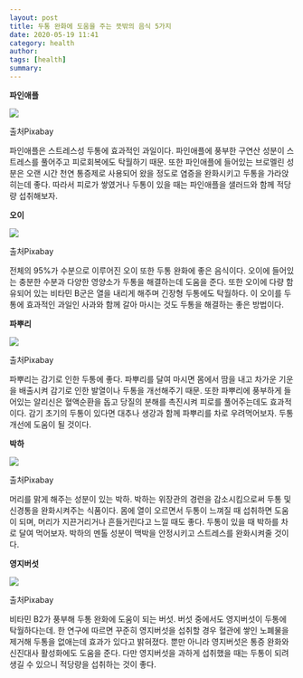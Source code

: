 ```yaml
---
layout: post
title: 두통 완화에 도움을 주는 뜻밖의 음식 5가지
date: 2020-05-19 11:41
category: health
author: 
tags: [health]
summary: 
---
```



**파인애플**

![](https://img1.daumcdn.net/thumb/R720x0/?fname=https%3A%2F%2Ft1.daumcdn.net%2Fliveboard%2Finterstella-story%2Fe3f35ec72b7d4ade960aa3bf413fb3cd.JPG)

출처Pixabay

파인애플은 스트레스성 두통에 효과적인 과일이다. 파인애플에 풍부한 구연산 성분이 스트레스를 풀어주고 피로회복에도 탁월하기 때문. 또한 파인애플에 들어있는 브로멜린 성분은 오랜 시간 천연 통증제로 사용되어 왔을 정도로 염증을 완화시키고 두통을 가라앉히는데 좋다. 따라서 피로가 쌓였거나 두통이 있을 때는 파인애플을 샐러드와 함께 적당량 섭취해보자.

**오이**

![](https://img1.daumcdn.net/thumb/R720x0/?fname=https%3A%2F%2Ft1.daumcdn.net%2Fliveboard%2Finterstella-story%2F4c40dcab11604f7593b5e5205e9699bf.JPG)

출처Pixabay

전체의 95%가 수분으로 이루어진 오이 또한 두통 완화에 좋은 음식이다. 오이에 들어있는 충분한 수분과 다양한 영양소가 두통을 해결하는데 도움을 준다. 또한 오이에 다량 함유되어 있는 비타민 B군은 열을 내리게 해주며 긴장형 두통에도 탁월하다. 이 오이를 두통에 효과적인 과일인 사과와 함께 갈아 마시는 것도 두통을 해결하는 좋은 방법이다.

**파뿌리**

![](https://img1.daumcdn.net/thumb/R720x0/?fname=https%3A%2F%2Ft1.daumcdn.net%2Fliveboard%2Finterstella-story%2Fce38ecfac12646b6a206c3aab705847f.JPG)

출처Pixabay

파뿌리는 감기로 인한 두통에 좋다. 파뿌리를 달여 마시면 몸에서 땀을 내고 차가운 기운을 배출시켜 감기로 인한 발열이나 두통을 개선해주기 때문. 또한 파뿌리에 풍부하게 들어있는 알리신은 혈액순환을 돕고 당질의 분해를 촉진시켜 피로를 풀어주는데도 효과적이다. 감기 초기의 두통이 있다면 대추나 생강과 함께 파뿌리를 차로 우려먹어보자. 두통 개선에 도움이 될 것이다.

**박하**

![](https://img1.daumcdn.net/thumb/R720x0/?fname=https%3A%2F%2Ft1.daumcdn.net%2Fliveboard%2Finterstella-story%2F332ed1f39986497b9148414292f9c1f7.JPG)

출처Pixabay

머리를 맑게 해주는 성분이 있는 박하. 박하는 위장관의 경련을 감소시킴으로써 두통 및 신경통을 완화시켜주는 식품이다. 몸에 열이 오르면서 두통이 느껴질 때 섭취하면 도움이 되며, 머리가 지끈거리거나 흔들거린다고 느낄 때도 좋다. 두통이 있을 때 박하를 차로 달여 먹어보자. 박하의 멘톨 성분이 맥박을 안정시키고 스트레스를 완화시켜줄 것이다.

**영지버섯**

![](https://img1.daumcdn.net/thumb/R720x0/?fname=https%3A%2F%2Ft1.daumcdn.net%2Fliveboard%2Finterstella-story%2Ffa1ed9bfa549416c9989fedf5f087340.JPG)

출처Pixabay

비타민 B2가 풍부해 두통 완화에 도움이 되는 버섯. 버섯 중에서도 영지버섯이 두통에 탁월하다는데. 한 연구에 따르면 꾸준히 영지버섯을 섭취할 경우 혈관에 쌓인 노폐물을 제거해 두통을 없애는데 효과가 있다고 밝혀졌다. 뿐만 아니라 영지버섯은 통증 완화와 신진대사 활성화에도 도움을 준다. 다만 영지버섯을 과하게 섭취했을 때는 두통이 되려 생길 수 있으니 적당량을 섭취하는 것이 좋다.